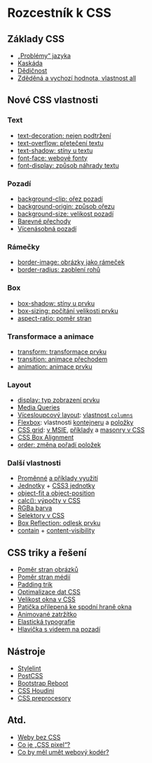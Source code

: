 # Rozcestník k CSS

## Základy CSS

- [„Problémy“ jazyka](css-jazyk-problemy.md)
- [Kaskáda](css-kaskada.md)
- [Dědičnost](css-dedicnost.md)
- [Zděděná a vychozí hodnota, vlastnost all](css-all-inherit-initial-unset-revert.md)

## Nové CSS vlastnosti

### Text

- [text-decoration: nejen podtržení](css-text-decoration.md)
- [text-overflow: přetečení textu](css3-text-overflow.md)
- [text-shadow: stíny u textu](css3-text-shadow.md)
- [font-face: webové fonty](css3-font-face.md)
- [font-display: způsob náhrady textu](css-font-display.md)

### Pozadí

- [background-clip: ořez pozadí](css3-background-clip.md)
- [background-origin: způsob ořezu](css3-background-origin.md)
- [background-size: velikost pozadí](css3-background-size.md)
- [Barevné přechody](css3-gradients.md)
- [Vícenásobná pozadí](css3-multiple-backgrounds.md)

### Rámečky

- [border-image: obrázky jako rámeček](css3-border-image.md)
- [border-radius: zaoblení rohů](css3-border-radius.md)

### Box

- [box-shadow: stíny u prvku](css3-box-shadow.md)
- [box-sizing: počítání velikosti prvku](css3-box-sizing.md)
- [aspect-ratio: poměr stran](css-aspect-ratio.md)

### Transformace a animace

- [transform: transformace prvku](css3-transforms.md)
- [transition: animace přechodem](css3-transitions.md)
- [animation: animace prvku](css3-animations.md)

### Layout

- [display: typ zobrazení prvku](css-display.md)
- [Media Queries](css3-media-queries.md)
- [Vícesloupcový layout](css-multicolumn.md): [vlastnost `columns`](css-multicol-columns.md)
- [Flexbox](css-flexbox.md): vlastnosti [kontejneru](css3-flexbox-kontejner.md) a [položky](css3-flexbox-polozky.md)
- [CSS grid](css-grid.md): [v MSIE](css-grid-msie.md), [příklady](css-grid-inspirace.md) a [masonry v CSS](css-masonry.md)
- [CSS Box Alignment](css-box-alignment.md)
- [order: změna pořadí položek](css-order.md)

### Další vlastnosti

- [Proměnné](css-promenne.md) [a příklady využití](css-promenne-priklady.md)
- [Jednotky](jednotky.md) + [CSS3 jednotky](css3-jednotky.md)
- [object-fit a object-position](css-object-fit-position.md)
- [calc(): výpočty v CSS](css3-calc.md)
- [RGBa barva](css3-rgba.md)
- [Selektory v CSS](css3-selektory.md)
- [Box Reflection: odlesk prvku](css3-box-reflection.md)
- [contain](css-contain.md) + [content-visibility](css-content-visibility.md)

## CSS triky a řešení

- [Poměr stran obrázků](img-pomer-stran.md)
- [Poměr stran médií](css-pomer-stran.md)
- [Padding trik](padding-trik.md)
- [Optimalizace dat CSS](css-optimalizace.md)
- [Velikost okna v CSS](velikost-okna-css-js.md)
- [Patička přilepená ke spodní hraně okna](reseni-flexbox-paticka.md)
- [Animované zatržítko](reseni-zeldmanovo-zatrzitko.md)
- [Elastická typografie](reseni-elasticka-typografie.md)
- [Hlavička s videem na pozadí](https://www.vzhurudolu.cz/blog/59-css-video-hlavicka)

## Nástroje

- [Stylelint](stylelint.md)
- [PostCSS](postcss.md)
- [Bootstrap Reboot](https://www.vzhurudolu.cz/blog/53-reboot)
- [CSS Houdini](https://www.vzhurudolu.cz/blog/56-houdini-css)
- [CSS preprocesory](https://www.vzhurudolu.cz/blog/12-css-preprocesory-1)

## Atd.

- [Weby bez CSS](weby-bez-css.md)
- [Co je „CSS pixel“?](css-pixel.md)
- [Co by měl umět webový kodér?](webovy-koder.md)
